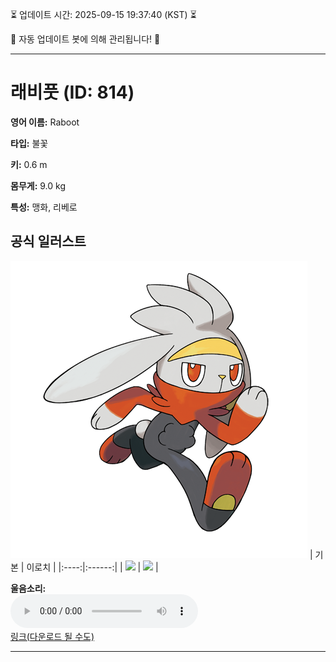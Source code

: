 
⏳ 업데이트 시간: 2025-09-15 19:37:40 (KST) ⏳

🤖 자동 업데이트 봇에 의해 관리됩니다! 🤖

---

# 래비풋 (ID: 814)
**영어 이름:** Raboot

**타입:** 불꽃

**키:** 0.6 m

**몸무게:** 9.0 kg

**특성:** 맹화, 리베로

## 공식 일러스트
![](https://raw.githubusercontent.com/PokeAPI/sprites/master/sprites/pokemon/other/official-artwork/814.png)
| 기본 | 이로치 |
|:----:|:------:|
| <img src="http://play.pokemonshowdown.com/sprites/ani/raboot.gif" width="200"> | <img src="http://play.pokemonshowdown.com/sprites/ani-shiny/raboot.gif" width="200"> |

**울음소리:**<br><audio controls src="https://raw.githubusercontent.com/PokeAPI/cries/main/cries/pokemon/latest/814.ogg"></audio><br> [링크(다운로드 될 수도)](https://raw.githubusercontent.com/PokeAPI/cries/main/cries/pokemon/latest/814.ogg)


---
